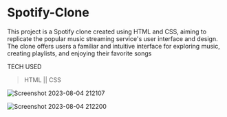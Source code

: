 # Spotify-Clone
This project is a Spotify clone created using HTML and CSS, aiming to replicate the popular music streaming service's user interface and design. The clone offers users a familiar and intuitive interface for exploring music, creating playlists, and enjoying their favorite songs

  TECH USED
> HTML ||
> CSS

![Screenshot 2023-08-04 212107](https://github.com/Sahil8564/Spotify-Clone/assets/136605579/274549b5-e3a9-4f64-b3ac-592600788aa8)

![Screenshot 2023-08-04 212200](https://github.com/Sahil8564/Spotify-Clone/assets/136605579/0303f0ee-f932-4c7d-8853-818c335c8e2f)
